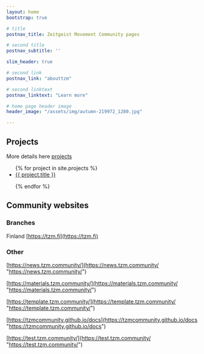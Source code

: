 ```yaml
---
layout: home
bootstrap: true

# title
postnav_title: Zeitgeist Movement Community pages

# second title
postnav_subtitle: ''

slim_header: true

# second link
postnav_link: "abouttzm"

# second linktext
postnav_linktext: "Learn more"

# home page header image
header_image: "/assets/img/autumn-219972_1280.jpg"

---
```

## Projects

More details here [projects](projects/)

<ul>
{% for project in site.projects %}

   <li>
     <a href="{{ base }}{{ project.url }}">
       {{ project.title }}
     </a>
   </li>

{% endfor %}
</ul>

## Community websites

### Branches

Finland [https://tzm.fi](https://tzm.fi)

### Other

[https://news.tzm.community/](https://news.tzm.community/ "https://news.tzm.community/")

[https://materials.tzm.community/](https://materials.tzm.community/ "https://materials.tzm.community/")

[https://template.tzm.community/](https://template.tzm.community/ "https://template.tzm.community/")

[https://tzmcommunity.github.io/docs](https://tzmcommunity.github.io/docs "https://tzmcommunity.github.io/docs")

[https://test.tzm.community/](https://test.tzm.community/ "https://test.tzm.community/")


